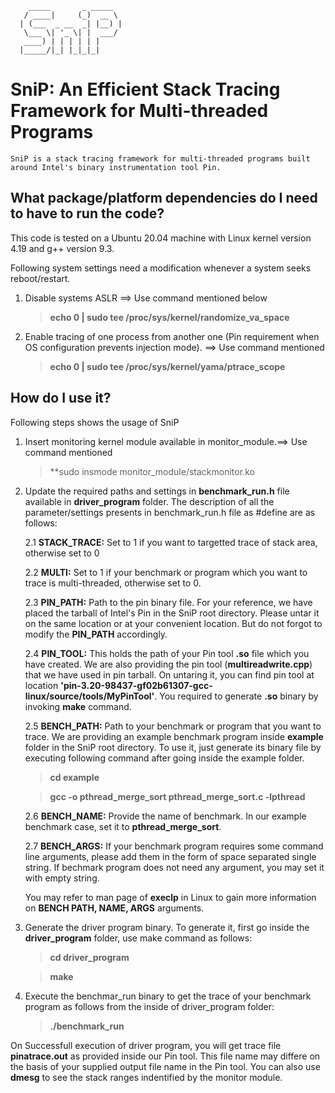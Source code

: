         _____       _ _____  
       / ____|     (_)  __ \
      | (___  _ __  _| |__) |
       \___ \| '_ \| |  ___/
       ____) | | | | | |     
      |_____/|_| |_|_|_|     
SniP: An Efficient Stack Tracing Framework for Multi-threaded Programs
=======================================================================
    SniP is a stack tracing framework for multi-threaded programs built around Intel's binary instrumentation tool Pin.

## What package/platform dependencies do I need to have to run the code?

  This code is tested on a Ubuntu 20.04 machine with Linux kernel version 4.19 and g++ version 9.3.

  Following system settings need a modification whenever a system seeks reboot/restart.

  1. Disable systems ASLR ==> Use command mentioned below
      > **echo 0 | sudo tee /proc/sys/kernel/randomize_va_space**

  2. Enable tracing of one process from another one (Pin requirement when OS configuration prevents injection mode). ==> Use command mentioned
      > **echo 0 | sudo tee /proc/sys/kernel/yama/ptrace_scope**

## How do I use it?

  Following steps shows the usage of SniP

  1. Insert monitoring kernel module available in monitor_module.==> Use command mentioned
      > **sudo insmode monitor_module/stackmonitor.ko

  2. Update the required paths and settings in **benchmark_run.h** file available in **driver_program** folder. The description of all the parameter/settings presents in benchmark_run.h file as #define are as follows:

      2.1 **STACK_TRACE:** Set to 1 if you want to targetted trace of stack area, otherwise set to 0

      2.2 **MULTI:** Set to 1 if your benchmark or program which you want to trace is multi-threaded, otherwise set to 0.

      2.3 **PIN_PATH:** Path to the pin binary file. For your reference, we have placed the tarball of Intel's Pin in the SniP root directory. Please untar it on the same location or at your convenient location. But do not forgot to modify the **PIN_PATH** accordingly.

      2.4 **PIN_TOOL:** This holds the path of your Pin tool **.so** file which you have created. We are also providing the pin tool (**multireadwrite.cpp**) that we have used in pin tarball. On untaring it, you can find pin tool at location **'pin-3.20-98437-gf02b61307-gcc-linux/source/tools/MyPinTool'**. You required to generate **.so** binary by invoking **make** command.

      2.5 **BENCH_PATH:** Path to your benchmark or program that you want to trace. We are providing an example benchmark program inside **example** folder in the SniP root directory. To use it, just generate its binary file by executing following command after going inside the example folder.
      > **cd example**

      > **gcc -o pthread_merge_sort pthread_merge_sort.c -lpthread**

      2.6 **BENCH_NAME:** Provide the name of benchmark. In our example benchmark case, set it to **pthread_merge_sort**.

      2.7 **BENCH_ARGS:** If your benchmark program requires some command line arguments, please add them in the form of space separated single string. If bechmark program does not need any argument, you may set it with empty string.
      
      You may refer to man page of **execlp** in Linux to gain more information on **BENCH PATH, NAME, ARGS** arguments.

  3. Generate the driver program binary. To generate it, first go inside the **driver_program** folder, use make command as follows:
      > **cd driver_program**

      > **make**

  4. Execute the benchmar_run binary to get the trace of your benchmark program as follows from the inside of driver_program folder:
      > **./benchmark_run**

  On Successfull execution of driver program, you will get trace file **pinatrace.out** as provided inside our Pin tool. This file name may differe on the basis of your supplied output file name in the Pin tool. You can also use **dmesg** to see the stack ranges indentified by the monitor module.
